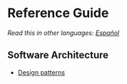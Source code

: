 # Reference Guide

*Read this in other languages: [Español](README.md)*

## Software Architecture
* [Design patterns](/design-patterns/README.en.md)